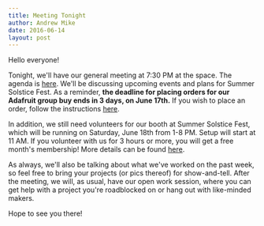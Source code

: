 ```yaml
---
title: Meeting Tonight
author: Andrew Mike
date: 2016-06-14
layout: post
---
```


Hello everyone! 

Tonight, we'll have our general meeting at 7:30 PM at the space. The agenda is [here](https://wiki.hacksburg.org/meetings:2016-06-14_general_meeting). We'll be discussing upcoming events and plans for Summer Solstice Fest. As a reminder, **the deadline for placing orders for our Adafruit group buy ends in 3 days, on June 17th.** If you wish to place an order, follow the instructions [here](https://wiki.hacksburg.org/adafruit_wish_list).

In addition, we still need volunteers for our booth at Summer Solstice Fest, which will be running on Saturday, June 18th from 1-8 PM. Setup will start at 11 AM. If you volunteer with us for 3 hours or more, you will get a free month's membership! More details can be found [here](https://wiki.hacksburg.org/2016_summer_solstice_fest).

As always, we'll also be talking about what we've worked on the past week, so feel free to bring your projects (or pics thereof) for show-and-tell. After the meeting, we will, as usual, have our open work session, where you can get help with a project you're roadblocked on or hang out with like-minded makers.

Hope to see you there!
